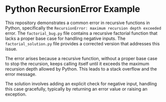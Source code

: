 # Python RecursionError Example

This repository demonstrates a common error in recursive functions in Python, specifically the `RecursionError: maximum recursion depth exceeded` error.  The `factorial_bug.py` file contains a recursive factorial function that lacks a proper base case for handling negative inputs.  The `factorial_solution.py` file provides a corrected version that addresses this issue.

The error arises because a recursive function, without a proper base case to stop the recursion, keeps calling itself until it exceeds the maximum recursion depth allowed by Python. This leads to a stack overflow and the error message.

The solution involves adding an explicit check for negative input, handling this case gracefully, typically by returning an error value or raising an exception.